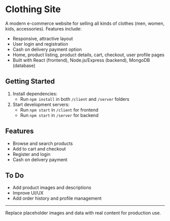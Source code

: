 # Clothing Site

A modern e-commerce website for selling all kinds of clothes (men, women, kids, accessories). Features include:
- Responsive, attractive layout
- User login and registration
- Cash on delivery payment option
- Home, product listing, product details, cart, checkout, user profile pages
- Built with React (frontend), Node.js/Express (backend), MongoDB (database)

## Getting Started

1. Install dependencies:
   - Run `npm install` in both `/client` and `/server` folders
2. Start development servers:
   - Run `npm start` in `/client` for frontend
   - Run `npm start` in `/server` for backend

## Features
- Browse and search products
- Add to cart and checkout
- Register and login
- Cash on delivery payment

## To Do
- Add product images and descriptions
- Improve UI/UX
- Add order history and profile management

---

Replace placeholder images and data with real content for production use.